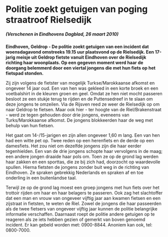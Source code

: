 # Politie zoekt getuigen van poging straatroof Rielsedijk

##### (Verschenen in Eindhovens Dagblad, 26 maart 2010)

**Eindhoven, Geldrop - De politie zoekt getuigen van een incident dat woensdagavond omstreeks 19.15 uur plaatsvond op de Rielsedijk. Een 17-jarig meisje uit Geldrop fietste vanuit Eindhoven over de Rielsedijk richting haar woonplaats. Op een gegeven moment werd haar de doorgang belemmerd door een viertal jongens die met hun fiets op het fietspad stonden.**

Zij zijn volgens de fietster van mogelijk Turkse/Marokkaanse afkomst en ongeveer 14 jaar oud. 
Een van hen was gekleed in een korte broek en een voetbalshirt in de kleuren groen en geel. 
Omdat ze hen niet mocht passeren besloot ze een stukje terug te rijden en de Puttensedreef in te slaan om deze jongens te omzeilen. 
Via de Rijsven reed ze weer de Rielsedijk op om naar Geldrop te fietsen. Maar ook hier - ter hoogte van de Riel/Brakenstraat - werd ze tegen gehouden door drie jongens, eveneens van Turks/Marokkaanse afkomst. 
De jongens blokkeerden haar de weg met behulp van hun fietsen. 

Het gaat om 14-/15-jarigen en zijn allen ongeveer 1,60 m lang. 
Een van hen had een witte pet op. 
Twee reden op een herenfiets en de derde op een damesfiets. 
Het zou niet om dezelfde jongens zijn die haar eerder tegenhielden. 
Een van de drie jongens schopte haar vervolgens in de maag; een andere jongen draaide haar pols om. 
Toen ze op de grond lag werden haar zakken en een sporttas, die ze bij zich had, doorzocht op waardevolle spullen. 
Hierna fietsten de jongens zonder buit weg in de richting van Eindhoven. 
Ze spraken gebrekkig Nederlands en spraken af en toe onderling in een buitenlandse taal. 

Terwijl ze op de grond lag moest een groep jongens met hun fiets over het trottoir rijden om haar en haar belagers te passeren. 
Ook zag het slachtoffer dat een man en vrouw van ongeveer vijftig jaar aan kwamen fietsen en een zijstraat in fietsten, te weten de Riel. 
Zowel de jongens die haar passeerden als de twee fietsers van ongeveer vijftig jaar kunnen de politie belangrijke informatie verschaffen. 
Daarnaast roept de politie andere getuigen op te reageren als ze iets hebben gezien of gemerkt van boven genoemd incident. 
Er kan gebeld worden met: 0900-8844. 
Anoniem kan ook, tel: 0800-7000.
